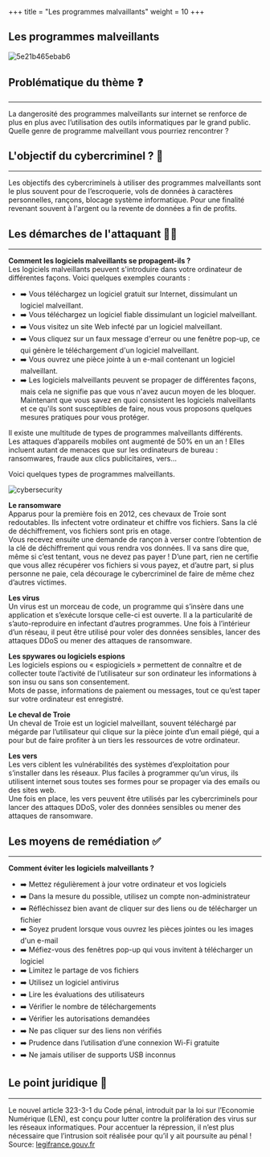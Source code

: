 +++
title = "Les programmes malvaillants"
weight = 10
+++

## Les programmes malveillants
![5e21b465ebab6](../../../../Downloads/5e21b465ebab6.png)


## Problématique du thème ❓
---
La dangerosité des programmes malveillants sur internet se renforce de plus en plus avec l’utilisation des outils informatiques par le grand public.
Quelle genre de programme malveillant vous pourriez rencontrer ? 


## L'objectif du cybercriminel ? 🎯
---

Les objectifs des cybercriminels à utiliser des programmes malveillants sont le plus souvent pour de l’escroquerie, vols de données à caractères personnelles, rançons, blocage système informatique. Pour une finalité revenant souvent à l'argent ou la revente de données a fin de profits.


## Les démarches de l'attaquant 👨‍💻
---

**Comment les logiciels malveillants se propagent-ils ?**  
Les logiciels malveillants peuvent s'introduire dans votre ordinateur de différentes façons. Voici quelques exemples courants :  
- ➡️ Vous téléchargez un logiciel gratuit sur Internet, dissimulant un logiciel malveillant.
- ➡️ Vous téléchargez un logiciel fiable dissimulant un logiciel malveillant.
- ➡️ Vous visitez un site Web infecté par un logiciel malveillant.
- ➡️ Vous cliquez sur un faux message d'erreur ou une fenêtre pop-up, ce qui génère le téléchargement d'un logiciel malveillant.
- ➡️ Vous ouvrez une pièce jointe à un e-mail contenant un logiciel malveillant.
- ➡️ Les logiciels malveillants peuvent se propager de différentes façons, mais cela ne signifie pas que vous n'avez aucun moyen de les bloquer. Maintenant que vous savez en quoi consistent les logiciels malveillants et ce qu'ils sont susceptibles de faire, nous vous proposons quelques mesures pratiques pour vous protéger.

Il existe une multitude de types de programmes malveillants différents.  
Les attaques d’appareils mobiles ont augmenté de 50% en un an ! Elles incluent autant de menaces que sur les ordinateurs de bureau : ransomwares, fraude aux clics publicitaires, vers…

Voici quelques types de programmes malveillants.

![cybersecurity](../../../../Downloads/cybersecurity.png)

**Le ransomware**  
Apparus pour la première fois en 2012, ces chevaux de Troie sont redoutables. Ils infectent votre ordinateur et chiffre vos fichiers. Sans la clé de déchiffrement, vos fichiers sont pris en otage.  
Vous recevez ensuite une demande de rançon à verser contre l’obtention de la clé de déchiffrement qui vous rendra vos données. Il va sans dire que, même si c’est tentant, vous ne devez pas payer ! D’une part, rien ne certifie que vous allez récupérer vos fichiers si vous payez, et d’autre part, si plus personne ne paie, cela décourage le cybercriminel de faire de même chez d’autres victimes.  

**Les virus**  
Un virus est un morceau de code, un programme qui s’insère dans une application et s’exécute lorsque celle-ci est ouverte. Il a la particularité de s’auto-reproduire en infectant d’autres programmes. Une fois à l’intérieur d’un réseau, il peut être utilisé pour voler des données sensibles, lancer des attaques DDoS ou mener des attaques de ransomware.

**Les spywares ou logiciels espions**  
Les logiciels espions ou « espiogiciels » permettent de connaître et de collecter toute l’activité de l’utilisateur sur son ordinateur les informations à son insu ou sans son consentement.  
Mots de passe, informations de paiement ou messages, tout ce qu’est taper sur votre ordinateur est enregistré.  

**Le cheval de Troie**  
Un cheval de Troie est un logiciel malveillant, souvent téléchargé par mégarde par l’utilisateur qui clique sur la pièce jointe d’un email piégé, qui a pour but de faire profiter à un tiers les ressources de votre ordinateur.  

**Les vers**  
Les vers ciblent les vulnérabilités des systèmes d’exploitation pour s’installer dans les réseaux. Plus faciles à programmer qu’un virus, ils utilisent internet sous toutes ses formes pour se propager via des emails ou des sites web.  
Une fois en place, les vers peuvent être utilisés par les cybercriminels pour lancer des attaques DDoS, voler des données sensibles ou mener des attaques de ransomware.  


## Les moyens de remédiation ✅
---

**Comment éviter les logiciels malveillants ?**  
- ➡️ Mettez régulièrement à jour votre ordinateur et vos logiciels
- ➡️ Dans la mesure du possible, utilisez un compte non-administrateur
- ➡️ Réfléchissez bien avant de cliquer sur des liens ou de télécharger un fichier
- ➡️ Soyez prudent lorsque vous ouvrez les pièces jointes ou les images d'un e-mail
- ➡️ Méfiez-vous des fenêtres pop-up qui vous invitent à télécharger un logiciel
- ➡️ Limitez le partage de vos fichiers
- ➡️ Utilisez un logiciel antivirus
- ➡️ Lire les évaluations des utilisateurs
- ➡️ Vérifier le nombre de téléchargements
- ➡️ Vérifier les autorisations demandées
- ➡️ Ne pas cliquer sur des liens non vérifiés
- ➡️ Prudence dans l’utilisation d’une connexion Wi-Fi gratuite
- ➡️ Ne jamais utiliser de supports USB inconnus


## Le point juridique 📘
---

Le nouvel article 323-3-1 du Code pénal, introduit par la loi sur l’Economie Numérique (LEN), est conçu pour lutter contre la prolifération des virus sur les réseaux informatiques. Pour accentuer la répression, il n’est plus nécessaire que l’intrusion soit réalisée pour qu’il y ait poursuite au pénal !  
Source: [legifrance.gouv.fr](https://www.legifrance.gouv.fr/codes/article_lc/LEGIARTI000028345220)
